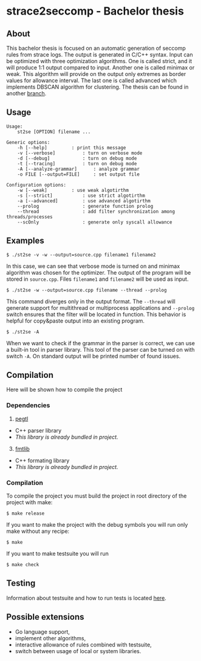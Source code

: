 # strace2seccomp - Bachelor thesis



## About
This bachelor thesis is focused on an automatic generation of seccomp rules from
strace logs. The output is generated in C/C++ syntax. Input can be optimized
with three optimization algorithms. One is called strict, and it will produce
1:1 output compared to input. Another one is called minimax or weak. This
algorithm will provide on the output only extremes as border values for
allowance interval.  The last one is called advanced which implements DBSCAN
algorithm for clustering. The thesis can be found in another
[branch](https://github.com/tammar96/IBP/tree/thesis).

## Usage

	Usage:
		st2se [OPTION] filename ...

	Generic options:
	    -h [--help]			: print this message
	    -v [--verbose]			: turn on verbose mode
	    -d [--debug]			: turn on debug mode
	    -t [--tracing]			: turn on debug mode
	    -A [--analyze-grammar]		: analyze grammar
	    -o FILE [--output=FILE]		: set output file

	Configuration options:
	    -w [--weak]			: use weak algotirthm
	    -s [--strict]			: use strict algotirthm
	    -a [--advanced]			: use advanced algotirthm
	    --prolog				: generate function prolog
	    --thread				: add filter synchronization among threads/processes
	    --scOnly				: generate only syscall allowance


## Examples

	$ ./st2se -v -w --output=source.cpp filename1 filename2

In this case, we can see that verbose mode is turned on and minimax algorithm
was chosen for the optimizer. The output of the program will be stored in
`source.cpp`. Files `filename1` and `filename2` will be used as input.

	$ ./st2se -w --output=source.cpp filename --thread --prolog

This command diverges only in the output format. The `--thread` will generate
support for multithread or multiprocess applications and `--prolog` switch
ensures that the filter will be located in function. This behavior is helpful
for copy&paste output into an existing program.

	$ ./st2se -A

When we want to check if the grammar in the parser is correct, we can use a
built-in tool in parser library. This tool of the parser can be turned on with
switch `-A`. On standard output will be printed number of found issues.

## Compilation
Here will be shown how to compile the project
### Dependencies
1. [pegtl](https://github.com/taocpp/PEGTL/)
  * C++ parser library
  * _This library is already bundled in project._

3. [fmtlib](https://github.com/fmtlib/fmt)
  * C++ formating library
  * _This library is already bundled in project._

### Compilation

To compile the project you must build the project in root directory of the
project with make:

`$ make release`

If you want to make the project with the debug symbols you will run only make
without any recipe:

`$ make`

If you want to make testsuite you will run

`$ make check`

## Testing
Information about testsuite and how to run tests is located
[here](./testsuite/README.md).

## Possible extensions
- Go language support,
- implement other algorithms,
- interactive allowance of rules combined with testsuite,
- switch between usage of local or system libraries.
